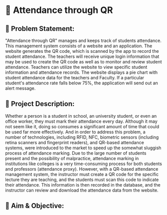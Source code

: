 # :bookmark_tabs: Attendance through QR
  
## :thinking: Problem Statement:

"Attendance through QR" manages and keeps track of students
attendance. This management system consists of a website and an
application. The website generates the QR code, which is scanned by the
app to record the student attendance. The teachers will receive unique
login information that may be used to create the QR code as well as to
monitor and review student attendance. Teachers can utilize the website
to view specific student information and attendance records. The website
displays a pie chart with student attendance data for the teachers and
Faculty. If a particular student's attendance rate falls below 75%, the
application will send out an alert message.

## :open_book: Project Description:
Whether a person is a student in school, an university student, or even an office worker, they must mark their attendance every day. Although it may not seem like it, doing so consumes a significant amount of time that could be used far more effectively. And in order to address this problem, a number of technologies, including RFID, NFC, biometric sensors (including retina scanners and fingerprint readers), and QR-based attendance systems, were introduced to the market to speed up the somewhat sluggish process of attendance marking. 
Due to the large number of students present and the possibility of malpractice, attendance marking in institutions like colleges is a very time-consuming process for both students and professors (attendance proxy). However, with a QR-based attendance management system, the instructor must create a QR code for the specific lecture they are teaching, and the students must scan this code to indicate their attendance. This information is then recorded in the database, and the instructor can review and download the attendance data from the website.

## :dart: Aim & Objective:

